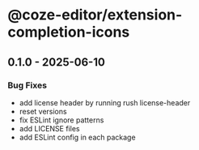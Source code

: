 # @coze-editor/extension-completion-icons

## 0.1.0 - 2025-06-10

### Bug Fixes

- add license header by running rush license-header
- reset versions
- fix ESLint ignore patterns
- add LICENSE files
- add ESLint config in each package

